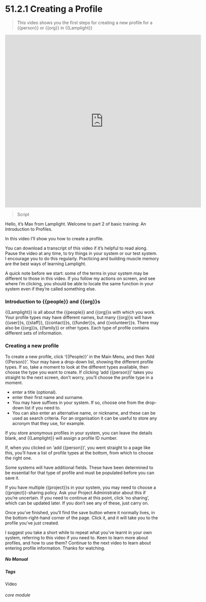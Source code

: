 # 51.2.1 Creating a Profile

> This video shows you the first steps for creating a new profile for a {{person}} or {{org}} in {{Lamplight}}

<iframe width="640" height="564" src="https://player.vimeo.com/video/279238826" frameborder="0" allowFullScreen mozallowfullscreen webkitAllowFullScreen></iframe>

> Script

Hello, it’s Max from Lamplight. Welcome to part 2 of basic training: An Introduction to Profiles.

In this video I’ll show you how to create a profile.

You can download a transcript of this video if it’s helpful to read along. Pause the video at any time, to try things in your system or our test system. I encourage you to do this regularly. Practicing and building muscle memory are the best ways of learning Lamplight.

A quick note before we start: some of the terms in your system may be different to those in this video. If you follow my actions on screen, and see where I’m clicking, you should be able to locate the same function in your system even if they’re called something else.

### Introduction to {{people}} and {{org}}s

   {{Lamplight}} is all about the {{people}} and {{org}}s with which you work.
Your profile types may have different names, but many {{org}}s will have {{user}}s, {{staff}}, {{contact}}s, {{funder}}s, and {{volunteer}}s. There may also be {{org}}s, {{family}} or other types. Each type of profile contains different sets of information.

### Creating a new profile

   To create a new profile, click ‘{{People}}’ in the Main Menu, and then ‘Add {{Person}}’. Your may have a drop-down list, showing the different profile types. If so, take a moment to look at the different types available, then choose the type you want to create. If clicking ‘add {{person}}’ takes you straight to the next screen, don’t worry, you’ll choose the profile type in a moment.
   - enter a title (optional).
   - enter their first name and surname.
   - You may have suffixes in your system. If so, choose one from the drop-down list if you need to.
   - You can also enter an alternative name, or nickname, and these can be used as search criteria. For an organisation it can be useful to store any acronym that they use, for example.

   If you store anonymous profiles in your system, you can leave the details blank, and {{Lamplight}} will assign a profile ID number.

   If, when you clicked on ‘add {{person}}’, you went straight to a page like this, you’ll have a list of profile types at the bottom, from which to choose the right one.

   Some systems will have additional fields. These have been determined to be essential for that type of profile and must be populated before you can save it.

   If you have multiple {{project}}s in your system, you may need to choose a {{project}}-sharing policy. Ask your Project Administrator about this if you’re uncertain. If you need to continue at this point, click ‘no sharing’, which can be updated later. If you don’t see any of these, just carry on.

   Once you’ve finished, you’ll find the save button where it normally lives, in the bottom-right-hand corner of the page. Click it, and it will take you to the profile you’ve just created.

   I suggest you take a short while to repeat what you’ve learnt in your own system, referring to this video if you need to.
Keen to learn more about profiles, and how to use them? Continue to the next video to learn about entering profile information. Thanks for watching.


##### No Manual

##### Tags
Video

###### core module
